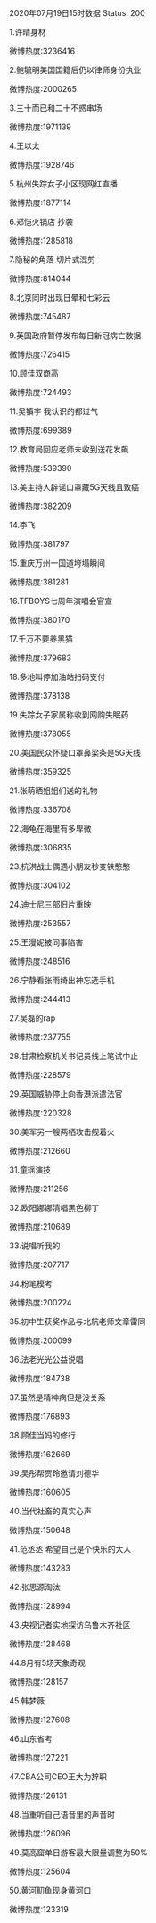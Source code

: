 2020年07月19日15时数据
Status: 200

1.许晴身材

微博热度:3236416

2.鲍毓明美国国籍后仍以律师身份执业

微博热度:2000265

3.三十而已和二十不惑串场

微博热度:1971139

4.王以太

微博热度:1928746

5.杭州失踪女子小区现网红直播

微博热度:1877114

6.郑恺火锅店 抄袭

微博热度:1285818

7.隐秘的角落 切片式混剪

微博热度:814044

8.北京同时出现日晕和七彩云

微博热度:745487

9.英国政府暂停发布每日新冠病亡数据

微博热度:726415

10.顾佳双商高

微博热度:724493

11.吴镇宇 我认识的都过气

微博热度:699389

12.教育局回应老师未收到送花发飙

微博热度:539390

13.美主持人辟谣口罩藏5G天线且致癌

微博热度:382209

14.李飞

微博热度:381797

15.重庆万州一国道垮塌瞬间

微博热度:381281

16.TFBOYS七周年演唱会官宣

微博热度:380170

17.千万不要养黑猫

微博热度:379683

18.多地叫停加油站扫码支付

微博热度:378138

19.失踪女子家属称收到网购失眠药

微博热度:378055

20.美国民众怀疑口罩鼻梁条是5G天线

微博热度:359325

21.张萌晒姐姐们送的礼物

微博热度:336708

22.海龟在海里有多卑微

微博热度:306835

23.抗洪战士偶遇小朋友秒变铁憨憨

微博热度:304102

24.迪士尼三部旧片重映

微博热度:253557

25.王漫妮被同事陷害

微博热度:248516

26.宁静看张雨绮出神忘选手机

微博热度:244413

27.吴磊的rap

微博热度:237755

28.甘肃检察机关书记员线上笔试中止

微博热度:228579

29.英国威胁停止向香港派遣法官

微博热度:220328

30.美军另一艘两栖攻击舰着火

微博热度:212660

31.童瑶演技

微博热度:211256

32.欧阳娜娜清唱黑色柳丁

微博热度:210689

33.说唱听我的

微博热度:207717

34.粉笔模考

微博热度:200224

35.初中生获奖作品与北航老师文章雷同

微博热度:200099

36.法老光光公益说唱

微博热度:184738

37.虽然是精神病但是没关系

微博热度:176893

38.顾佳当妈的修行

微博热度:162669

39.吴彤帮贾玲邀请刘德华

微博热度:160605

40.当代社畜的真实心声

微博热度:150648

41.范丞丞 希望自己是个快乐的大人

微博热度:143283

42.张思源淘汰

微博热度:128994

43.央视记者实地探访乌鲁木齐社区

微博热度:128468

44.8月有5场天象奇观

微博热度:128157

45.韩梦薇

微博热度:127608

46.山东省考

微博热度:127221

47.CBA公司CEO王大为辞职

微博热度:126131

48.当重听自己语音里的声音时

微博热度:126096

49.莫高窟单日游客最大限量调整为50%

微博热度:125604

50.黄河鱽鱼现身黄河口

微博热度:123319

